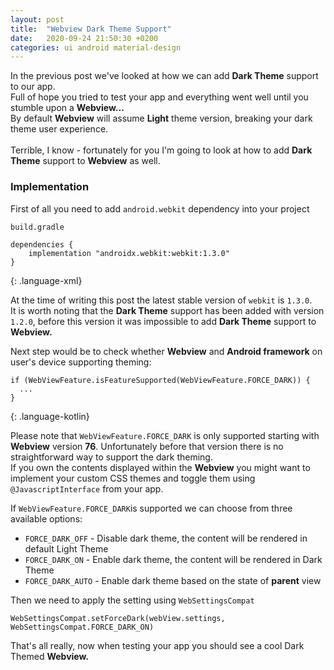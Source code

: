 ```yaml
---
layout: post
title:  "Webview Dark Theme Support"
date:   2020-09-24 21:50:30 +0200
categories: ui android material-design
---
```


In the previous post we've looked at how we can add **Dark Theme** support to our app.<br />
Full of hope you tried to test your app and everything went well until you stumble upon a **Webview...** <br />
By default **Webview** will assume **Light** theme version, breaking your dark theme user experience. <br /> <br />
Terrible, I know - fortunately for you I'm going to look at how to add **Dark Theme** support to **Webview** as well.

### Implementation
First of all you need to add `android.webkit` dependency into your project

`build.gradle`
~~~
dependencies {
    implementation "androidx.webkit:webkit:1.3.0"
}
~~~
{: .language-xml}

At the time of writing this post the latest stable version of `webkit` is `1.3.0`. <br />
It is worth noting that the **Dark Theme** support has been added with version `1.2.0`, before this version it was impossible to add **Dark Theme** support to **Webview.**

Next step would be to check whether **Webview** and **Android framework** on user's device supporting theming:

~~~
if (WebViewFeature.isFeatureSupported(WebViewFeature.FORCE_DARK)) {
  ...
}
~~~
{: .language-kotlin}

Please note that `WebViewFeature.FORCE_DARK` is only supported starting with **Webview** version **76**.
Unfortunately before that version there is no straightforward way to support the dark theming.<br />
If you own the contents displayed within the **Webview** you might want to implement your custom CSS themes and toggle them using `@JavascriptInterface` from your app. <br />

If `WebViewFeature.FORCE_DARK`is supported we can choose from three available options:
* `FORCE_DARK_OFF` - Disable dark theme, the content will be rendered in default Light Theme
* `FORCE_DARK_ON` - Enable dark theme, the content will be rendered in Dark Theme
* `FORCE_DARK_AUTO` - Enable dark theme based on the state of **parent** view  

Then we need to apply the setting using `WebSettingsCompat`

~~~
WebSettingsCompat.setForceDark(webView.settings, WebSettingsCompat.FORCE_DARK_ON)
~~~

That's all really, now when testing your app you should see a cool Dark Themed **Webview.**

